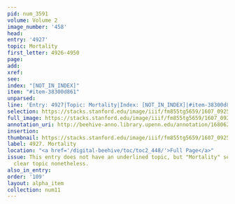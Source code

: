 ```yaml
---
pid: num_3591
volume: Volume 2
image_number: '458'
head:
entry: '4927'
topic: Mortality
first_letter: 4926-4950
page:
add:
xref:
see:
index: "[NOT_IN_INDEX]"
item: "#item-38300d861"
unparsed:
line: 'Entry: 4927|Topic: Mortality|Index: [NOT_IN_INDEX]|#item-38300d861'
selection: https://stacks.stanford.edu/image/iiif/fm855tg5659/1607_0925/702,948,2689,321/full/0/default.jpg
full_image: https://stacks.stanford.edu/image/iiif/fm855tg5659/1607_0925/full/full/0/default.jpg
annotation_uri: http://beehive-anno.library.upenn.edu/annotation/1680628250059
insertion:
thumbnail: https://stacks.stanford.edu/image/iiif/fm855tg5659/1607_0925/702,948,600,180/250,/0/default.jpg
label: 4927. Mortality
location: "<a href='/digital-beehive/toc/toc2_448/'>Full Page</a>"
issue: This entry does not have an underlined topic, but "Mortality" seems like the
  clear topic nonetheless.
also_in_entry:
order: '109'
layout: alpha_item
collection: num11
---
```

